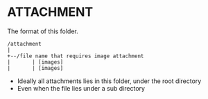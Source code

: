 # ATTACHMENT


The format of this folder.
```
/attachment
|
+--/file name that requires image attachment
|       | [images]
|       | [images]
```

- Ideally all attachments lies in this folder, under the root directory
- Even when the file lies under a sub directory
